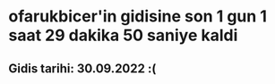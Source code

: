 # ofarukbicer'in gidisine son 1 gun 1 saat 29 dakika 50 saniye kaldi

## Gidis tarihi: 30.09.2022 :(